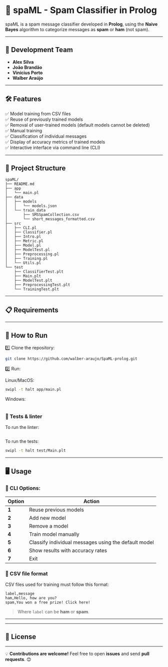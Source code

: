# 🚀 spaML - Spam Classifier in Prolog

spaML is a spam message classifier developed in **Prolog**, using the **Naive Bayes** algorithm to categorize messages as **spam** or **ham** (not spam).

---

## 📌 Development Team
- **Alex Silva**
- **João Brandão**
- **Vinícius Porto**
- **Walber Araújo**

---

## 🛠️ Features
✅ Model training from CSV files  
✅ Reuse of previously trained models  
✅ Removal of user-trained models (default models cannot be deleted)  
✅ Manual training  
✅ Classification of individual messages  
✅ Display of accuracy metrics of trained models  
✅ Interactive interface via command line (CLI)  

---

## 📁 Project Structure

```
spaML/
├── README.md
├── app
│   └── main.pl
├── data
│   ├── models
│   │   └── models.json
│   └── train_data
│       ├── SMSSpamCollection.csv
│       └── short_messages_formatted.csv
├── src
│   ├── CLI.pl
│   ├── Classifier.pl
│   ├── Intro.pl
│   ├── Metric.pl
│   ├── Model.pl
│   ├── ModelTest.pl
│   ├── Preprocessing.pl
│   ├── Training.pl
│   └── Utils.pl
└── test
    ├── ClassifierTest.plt
    ├── Main.plt
    ├── ModelTest.plt
    ├── PreprocessingTest.plt
    └── TrainingTest.plt
```

---

## 📋 Requirements

---

## 🚀 How to Run

1️⃣ Clone the repository:
```sh
git clone https://github.com/walber-araujo/SpaML-prolog.git
```

2️⃣ Run:

Linux/MacOS:

```sh
swipl -t halt app/main.pl
```

Windows:

```sh

```


### 🧪 Tests & linter

To run the linter:
```sh

```

To run the tests:
```sh
swipl -t halt test/Main.plt
```

---

## 🖥️ Usage

### 📌 CLI Options:
| Option | Action |
|---------|--------|
| **1** | Reuse previous models |
| **2** | Add new model |
| **3** | Remove a model |
| **4** | Train model manually |
| **5** | Classify individual messages using the default model |
| **6** | Show results with accuracy rates |
| **7** | Exit |

### 📂 CSV file format
CSV files used for training must follow this format:
```
label,message
ham,Hello, how are you?
spam,You won a free prize! Click here!
```
> Where `label` can be **ham** or **spam**.

---

---

## 📜 License


---

💡 **Contributions are welcome!** Feel free to open **issues** and send **pull requests**. 😊
